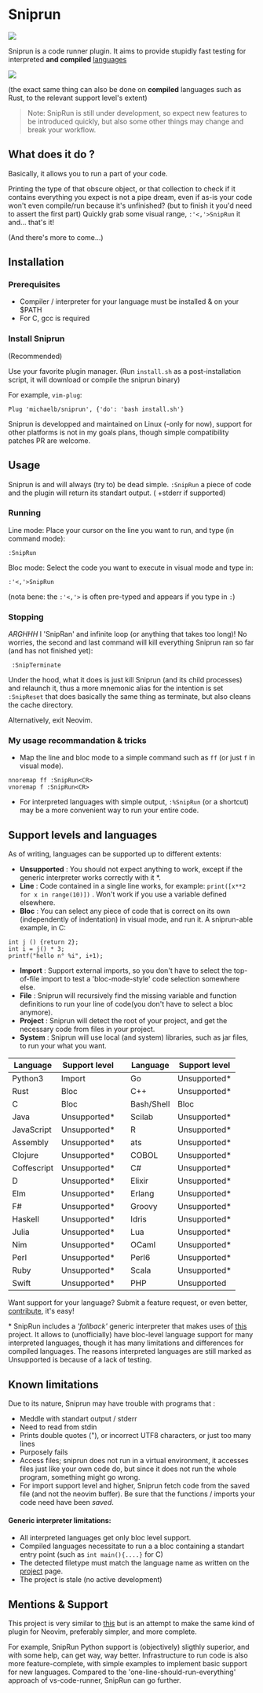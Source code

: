 # Sniprun

![](https://img.shields.io/badge/sniprun-v0.3.0-green.svg)

Sniprun is a code runner plugin. It aims to provide stupidly fast testing for interpreted **and compiled** [languages](#support-levels-and-languages)

![](demo.gif)

(the exact same thing can also be done on **compiled** languages such as Rust, to the relevant support level's extent)

> Note: SnipRun is still under development, so expect new features to be introduced quickly, but also some other things may change and break your workflow.

## What does it do ?

Basically, it allows you to run a part of your code.

Printing the type of that obscure object, or that collection to check if it contains everything you expect is not a pipe dream, even if as-is your code won't even compile/run because it's unfinished? (but to finish it you'd need to assert the first part)
Quickly grab some visual range, `:'<,'>SnipRun` it and... that's it!

(And there's more to come...)

## Installation

### Prerequisites

- Compiler / interpreter for your language must be installed & on your \$PATH
- For C, gcc is required

### Install Sniprun

(Recommended)

Use your favorite plugin manager.
(Run `install.sh` as a post-installation script, it will download or compile the sniprun binary)

For example, `vim-plug`:

```vim
Plug 'michaelb/sniprun', {'do': 'bash install.sh'}
```

Sniprun is developped and maintained on Linux (-only for now), support for other platforms is not in my goals plans, though simple compatibility patches PR are welcome.

## Usage

Sniprun is and will always (try to) be dead simple. `:SnipRun` a piece of code and the plugin will return its standart output. ( +stderr if supported)

### Running

Line mode: Place your cursor on the line you want to run, and type (in command mode):

```vim
:SnipRun

```

Bloc mode: Select the code you want to execute in visual mode and type in:

```vim
:'<,'>SnipRun
```

(nota bene: the `:'<,'>` is often pre-typed and appears if you type in `:`)

### Stopping

_ARGHHH_ I 'SnipRan' and infinite loop (or anything that takes too long)!
No worries, the second and last command will kill everything Sniprun ran so far (and has not finished yet):

```vim
 :SnipTerminate
```

Under the hood, what it does is just kill Sniprun (and its child processes) and relaunch it, thus a more mnemonic alias for the intention is set `:SnipReset` that does basically the same thing as terminate, but also cleans the cache directory.

Alternatively, exit Neovim.

### My usage recommandation & tricks

- Map the line and bloc mode to a simple command such as `ff` (or just `f` in visual mode).

```
nnoremap ff :SnipRun<CR>
vnoremap f :SnipRun<CR>
```

- For interpreted languages with simple output, `:%SnipRun` (or a shortcut) may be a more convenient way to run your entire code.

## Support levels and languages

As of writing, languages can be supported up to different extents:

- **Unsupported** : You should not expect anything to work, except if the generic interpreter works correctly with it \*.
- **Line** : Code contained in a single line works, for example: `print([x**2 for x in range(10)])` . Won't work if you use a variable defined elsewhere.
- **Bloc** : You can select any piece of code that is correct on its own (independently of indentation) in visual mode, and run it. A sniprun-able example, in C:

```
int j () {return 2};
int i = j() * 3;
printf("hello n° %i", i+1);
```

- **Import** : Support external imports, so you don't have to select the top-of-file import to test a 'bloc-mode-style' code selection somewhere else.
- **File** : Sniprun will recursively find the missing variable and function definitions to run your line of code(you don't have to select a bloc anymore).
- **Project** : Sniprun will detect the root of your project, and get the necessary code from files in your project.
- **System** : Sniprun will use local (and system) libraries, such as jar files, to run your what you want.

| Language    | Support level |     | Language   | Support level |
| ----------- | ------------- | --- | ---------- | ------------- |
| Python3     | Import        |     | Go         | Unsupported\* |
| Rust        | Bloc          |     | C++        | Unsupported\* |
| C           | Bloc          |     | Bash/Shell | Bloc          |
| Java        | Unsupported\* |     | Scilab     | Unsupported\* |
| JavaScript  | Unsupported\* |     | R          | Unsupported\* |
| Assembly    | Unsupported\* |     | ats        | Unsupported\* |
| Clojure     | Unsupported\* |     | COBOL      | Unsupported\* |
| Coffescript | Unsupported\* |     | C#         | Unsupported\* |
| D           | Unsupported\* |     | Elixir     | Unsupported\* |
| Elm         | Unsupported\* |     | Erlang     | Unsupported\* |
| F#          | Unsupported\* |     | Groovy     | Unsupported\* |
| Haskell     | Unsupported\* |     | Idris      | Unsupported\* |
| Julia       | Unsupported\* |     | Lua        | Unsupported\* |
| Nim         | Unsupported\* |     | OCaml      | Unsupported\* |
| Perl        | Unsupported\* |     | Perl6      | Unsupported\* |
| Ruby        | Unsupported\* |     | Scala      | Unsupported\* |
| Swift       | Unsupported\* |     | PHP        | Unsupported   |

Want support for your language? Submit a feature request, or even better, [contribute](CONTRIBUTING.md), it's easy!

\* SnipRun includes a _'fallback'_ generic interpreter that makes uses of [this](https://github.com/prasmussen/glot-code-runner) project. It allows to (unofficially) have bloc-level language support for many interpreted languages, though it has many limitations and differences for compiled languages. The reasons interpreted languages are still marked as Unsupported is because of a lack of testing.

## Known limitations

Due to its nature, Sniprun may have trouble with programs that :

- Meddle with standart output / stderr
- Need to read from stdin
- Prints double quotes ("), or incorrect UTF8 characters, or just too many lines
- Purposely fails
- Access files; sniprun does not run in a virtual environment, it accesses files just like your own code do, but since it does not run the whole program, something might go wrong.
- For import support level and higher, Sniprun fetch code from the saved file (and not the neovim buffer). Be sure that the functions / imports your code need have been _saved_.

#### Generic interpreter limitations:

- All interpreted languages get only bloc level support.
- Compiled languages necessitate to run a a bloc containing a standart entry point (such as `int main(){....}` for C)
- The detected filetype must match the language name as written on the [project](https://github.com/prasmussen/glot-code-runner) page.
- The project is stale (no active development)

## Mentions & Support

This project is very similar to [this](https://github.com/formulahendry/vscode-code-runner) but is an attempt to make the same kind of plugin for Neovim, preferably simpler, and more complete.

For example, SnipRun Python support is (objectively) sligthly superior, and with some help, can get way, way better. Infrastructure to run code is also more feature-complete, with simple examples to implement basic support for new languages. Compared to the 'one-line-should-run-everything' approach of vs-code-runner, SnipRun can go further.
